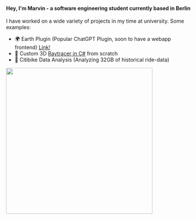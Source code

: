 #### Hey, I'm Marvin - a software engineering student currently based in Berlin 

I have worked on a wide variety of projects in my time at university.
Some examples:

- 🌍 Earth Plugin (Popular ChatGPT Plugin, soon to have a webapp frontend) [Link!](https://earth-plugin.com)
- 🌈 Custom 3D [Raytracer in C#](https://github.com/MuellerMarvin/RayTracer-in-CSharp) from scratch
- 🚴 Citibike Data Analysis (Analyzing 32GB of historical ride-data)
<img src="https://wakatime.com/share/@1d3a6af6-640d-4ea2-b7bb-3ce2ad50e78a/5b9bf3cf-63c1-4a30-b341-6e077ac0186c.svg" height="400px"/>
